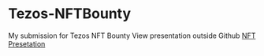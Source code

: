 # Tezos-NFTBounty
My submission for Tezos NFT Bounty
View presentation outside Github [NFT Presetation](https://www.canva.com/design/DAEx5w7Olns/8XkUFL3G5A0RQSVMc6hVRA/view?utm_content=DAEx5w7Olns&utm_campaign=designshare&utm_medium=link&utm_source=sharebutton)
